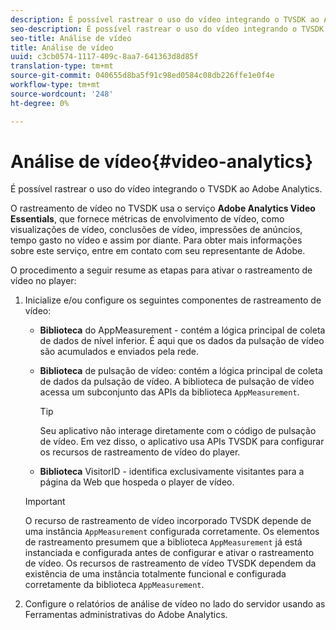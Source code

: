 ```yaml
---
description: É possível rastrear o uso do vídeo integrando o TVSDK ao Adobe Analytics.
seo-description: É possível rastrear o uso do vídeo integrando o TVSDK ao Adobe Analytics.
seo-title: Análise de vídeo
title: Análise de vídeo
uuid: c3cb0574-1117-409c-8aa7-641363d8d85f
translation-type: tm+mt
source-git-commit: 040655d8ba5f91c98ed0584c08db226ffe1e0f4e
workflow-type: tm+mt
source-wordcount: '248'
ht-degree: 0%

---
```



# Análise de vídeo{#video-analytics}

É possível rastrear o uso do vídeo integrando o TVSDK ao Adobe Analytics.

O rastreamento de vídeo no TVSDK usa o serviço **Adobe Analytics Video Essentials**, que fornece métricas de envolvimento de vídeo, como visualizações de vídeo, conclusões de vídeo, impressões de anúncios, tempo gasto no vídeo e assim por diante. Para obter mais informações sobre este serviço, entre em contato com seu representante de Adobe.

O procedimento a seguir resume as etapas para ativar o rastreamento de vídeo no player:

1. Inicialize e/ou configure os seguintes componentes de rastreamento de vídeo:

   * **Biblioteca**  do AppMeasurement - contém a lógica principal de coleta de dados de nível inferior. É aqui que os dados da pulsação de vídeo são acumulados e enviados pela rede.
   * **Biblioteca**  de pulsação de vídeo: contém a lógica principal de coleta de dados da pulsação de vídeo. A biblioteca de pulsação de vídeo acessa um subconjunto das APIs da biblioteca `AppMeasurement`.

      >[!TIP]
      >
      >Seu aplicativo não interage diretamente com o código de pulsação de vídeo. Em vez disso, o aplicativo usa APIs TVSDK para configurar os recursos de rastreamento de vídeo do player.

   * **Biblioteca**  VisitorID - identifica exclusivamente visitantes para a página da Web que hospeda o player de vídeo.
   >[!IMPORTANT]
   >
   >O recurso de rastreamento de vídeo incorporado TVSDK depende de uma instância `AppMeasurement` configurada corretamente. Os elementos de rastreamento presumem que a biblioteca `AppMeasurement` já está instanciada e configurada antes de configurar e ativar o rastreamento de vídeo. Os recursos de rastreamento de vídeo TVSDK dependem da existência de uma instância totalmente funcional e configurada corretamente da biblioteca `AppMeasurement`.

1. Configure o relatórios de análise de vídeo no lado do servidor usando as Ferramentas administrativas do Adobe Analytics.

